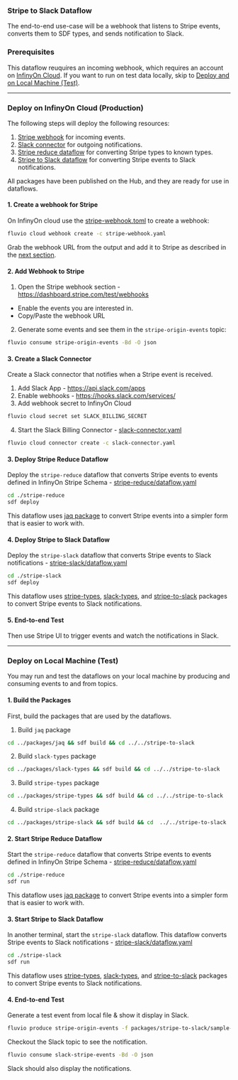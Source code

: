### Stripe to Slack Dataflow

The end-to-end use-case will be a webhook that listens to Stripe events, converts them to SDF types, and sends notification to Slack. 

### Prerequisites

This dataflow reuquires an incoming webhook, which requires an account on [InfinyOn Cloud](https://infinyon.cloud).
If you want to run on test data locally, skip to [Deploy and on Local Machine (Test)](#deploy-and-on-local-machine-test).

<hr />

### Deploy on InfinyOn Cloud (Production)

The following steps will deploy the following resources:

1. [Stripe webhook](./stripe-webhook.yaml) for incoming events.
2. [Slack connector](./slack-connector.yaml) for outgoing notifications.
3. [Stripe reduce dataflow](../stripe-reduce) for converting Stripe types to known types.
4. [Stripe to Slack dataflow](./stripe-slack) for converting Stripe events to Slack notifications.

All packages have been published on the Hub, and they are ready for use in dataflows.

#### 1. Create a webhook for Stripe 

On InfinyOn cloud use the [stripe-webhook.toml](./stripe-webhook.yaml) to create a webhook:

  ```bash
  fluvio cloud webhook create -c stripe-webhook.yaml
  ```

Grab the webhook URL from the output and add it to Stripe as described in the [next section](#2-add-webhook-to-stripe).


#### 2. Add Webhook to Stripe

1. Open the Stripe webhook section - https://dashboard.stripe.com/test/webhooks
  - Enable the events you are interested in.
  - Copy/Paste the webhook URL


2. Generate some events and see them in the `stripe-origin-events` topic:

  ```bash 
  fluvio consume stripe-origin-events -Bd -O json
  ```

#### 3. Create a Slack Connector

Create a Slack connector that notifies when a Stripe event is received.

1. Add Slack App - https://api.slack.com/apps
2. Enable webhooks - https://hooks.slack.com/services/
3. Add webhook secret to InfinyOn Cloud

  ```bash
  fluvio cloud secret set SLACK_BILLING_SECRET
  ```

4. Start the Slack Billing Connector - [slack-connector.yaml](slack-connector.yaml)

  ```bash
  fluvio cloud connector create -c slack-connector.yaml
  ```

#### 3. Deploy Stripe Reduce Dataflow

Deploy the `stripe-reduce` dataflow that converts Stripe events to events defined in InfinyOn Stripe Schema - [stripe-reduce/dataflow.yaml](./stripe-reduce/dataflow.yaml)

```bash
cd ./stripe-reduce
sdf deploy
```

This dataflow uses [jaq package](../packages/jaq) to convert Stripe events into a simpler form that is easier to work with.


#### 4. Deploy Stripe to Slack Dataflow

Deploy the `stripe-slack` dataflow that converts Stripe events to Slack notifications - [stripe-slack/dataflow.yaml](./stripe-slack/dataflow.yaml)

```bash
cd ./stripe-slack
sdf deploy
```

This dataflow uses [stripe-types](../packages/stripe-types), [slack-types](../packages/slack-types), and [stripe-to-slack](../packages/stripe-to-slack) packages to convert Stripe events to Slack notifications.


#### 5. End-to-end Test

Then use Stripe UI to trigger events and watch the notifications in Slack.


<hr />

### Deploy on Local Machine (Test)

You may run and test the dataflows on your local machine by producing and consuming events to and from topics.

#### 1. Build the Packages

First, build the packages that are used by the dataflows.

1. Build `jaq` package

```bash
cd ../packages/jaq && sdf build && cd ../../stripe-to-slack
```

2. Build `slack-types` package

```bash
cd ../packages/slack-types && sdf build && cd ../../stripe-to-slack
```

3. Build `stripe-types` package

```bash
cd ../packages/stripe-types && sdf build && cd ../../stripe-to-slack
```

4. Build `stripe-slack` package

```bash
cd ../packages/stripe-slack && sdf build && cd  ../../stripe-to-slack
```

#### 2. Start Stripe Reduce Dataflow

Start the `stripe-reduce` dataflow that converts Stripe events to events defined in InfinyOn Stripe Schema - [stripe-reduce/dataflow.yaml](./stripe-reduce/dataflow.yaml)

```bash
cd ./stripe-reduce
sdf run
```

This dataflow uses [jaq package](../packages/jaq) to convert Stripe events into a simpler form that is easier to work with.


#### 3. Start Stripe to Slack Dataflow

In another terminal, start the `stripe-slack` dataflow. This dataflow converts Stripe events to Slack notifications - [stripe-slack/dataflow.yaml](./stripe-slack/dataflow.yaml)

```bash
cd ./stripe-slack
sdf run
```

This dataflow uses [stripe-types](../packages/stripe-types), [slack-types](../packages/slack-types), and [stripe-to-slack](../packages/stripe-to-slack) packages to convert Stripe events to Slack notifications.


#### 4. End-to-end Test

Generate a test event from local file & show it display in Slack.

```bash
fluvio produce stripe-origin-events -f packages/stripe-to-slack/sample-data/event-send-invoice.json --raw
```

Checkout the Slack topic to see the notification.

```bash
fluvio consume slack-stripe-events -Bd -O json
```

Slack should also display the notifications.
